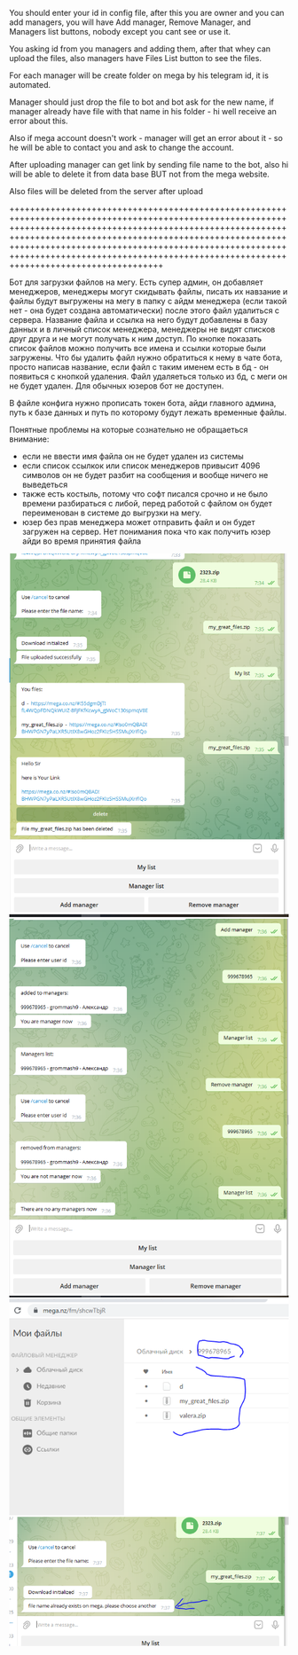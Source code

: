 You should enter your id in config file, after this you are owner and you can add managers, you will have Add manager, Remove Manager, and Managers list buttons, nobody except you cant see or use it.

You asking id from you managers and adding them, after that whey can upload the files, also managers have Files List button to see the files.

For each manager will be create folder on mega by his telegram id, it is automated.

Manager should just drop the file to bot and bot ask for the new name, if manager already have file with that name in his folder - hi well receive an error about this.

Also if mega account doesn't work - manager will get an error about it - so he will be able to contact you and ask to change the account.

After uploading manager can get link by sending file name to the bot, also hi will be able to delete it from data base BUT not from the mega website.

Also files will be deleted from the server after upload

++++++++++++++++++++++++++++++++++++++++++++++++++++++++++++++++++++++++++++++++++++++++++++++++++++++++++++++++++++++++++++++++++++++++++++++++++++++++++++++++++++++++++++++++++++++++++++++++++++++++++++++++++++++++++++++++++++++++++++++++++++++++++++++++++++++++++++++++++++++++++++++++++++++++++++++++++++++++++++++++++++++++++++++++++++++++++++++++++

Бот для загрузки файлов на мегу. Есть супер админ, он добавляет менеджеров, менеджеры могут скидывать файлы, писать их навзание и файлы будут выгружены на мегу в папку с айдм менеджера (если такой нет - она будет создана автоматически) после этого файл удалиться с сервера. Название файла и ссылка на него будут добавлены в базу данных и в личный список менеджера, менеджеры не видят списков друг друга и не могут получать к ним доступ. По кнопке показать список файлов можно получить все имена и ссылки которые были загружены. Что бы удалить файл нужно обратиться к нему в чате бота, просто написав название, если файл с таким именем есть в бд - он появиться с кнопкой удаления. Файл удаляеться только из бд, с меги он не будет удален. Для обычных юзеров бот не доступен.

В файле конфига нужно прописать токен бота, айди главного админа, путь к базе данных и путь по которому будут лежать временные файлы.

Понятные проблемы на которые сознательно не обращаеться внимание:
- если не ввести имя файла он не будет удален из системы
- если список ссылкок или список менеджеров привысит 4096 символов он не будет разбит на сообщения и вообще ничего не выведеться
- также есть костыль, потому что софт писался срочно и не было времени разбираться с либой, перед работой с файлом он будет переименован в системе до выгрузки на мегу. 
- юзер без прав менеджера может отправить файл и он будет загружен на сервер. Нет понимания пока что как получить юзер айди во время принятия файла





![alt tag](https://github.com/Grommash9/mega_nz_telegram_bot/blob/master/images/%D0%A1%D0%BD%D0%B8%D0%BC%D0%BE%D0%BA1.PNG "")​
![alt tag](https://github.com/Grommash9/mega_nz_telegram_bot/blob/master/images/%D0%A1%D0%BD%D0%B8%D0%BC%D0%BE%D0%BA2.PNG "")​
![alt tag](https://github.com/Grommash9/mega_nz_telegram_bot/blob/master/images/%D0%A1%D0%BD%D0%B8%D0%BC%D0%BE%D0%BA3.PNG "")​
![alt tag](https://github.com/Grommash9/mega_nz_telegram_bot/blob/master/images/%D0%A1%D0%BD%D0%B8%D0%BC%D0%BE%D0%BA4.PNG "")​

